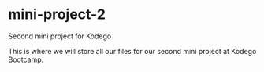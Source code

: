 # mini-project-2

Second mini project for Kodego

This is where we will store all our files for our second mini project at Kodego Bootcamp.
